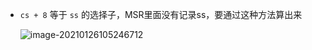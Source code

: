 + `cs + 8` 等于 `ss` 的选择子，MSR里面没有记录ss，要通过这种方法算出来

  ![image-20210126105246712](https://cdn.jsdelivr.net/gh/smallzhong/picgo-pic-bed/image-20210126105246712.png)